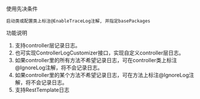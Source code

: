 使用先决条件
    
    启动类或配置类上标注@EnableTraceLog注解, 并指定basePackages

功能说明
   1. 支持controller层记录日志。
   2. 也可实现ControllerLogCustomizer接口，实现自定义controller层日志。
   3. 如果controller里的所有方法不希望记录日志，可在controller类上标注@IgnoreLog注解，将不会记录日志。
   4. 如果controller里的某个方法不希望记录日志，可在方法上标注@IgnoreLog注解，将不会记录日志。
   5. 支持RestTemplate日志

  
  
  
